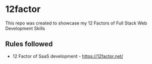 # 12factor

This repo was created to showcase my 12 Factors of Full Stack Web Development Skills

## Rules followed

- 12 Factor of SaaS development - https://12factor.net/

